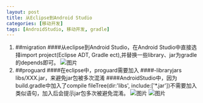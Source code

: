 ```yaml
---
layout: post
title: 从Eclipse到Android Studio
categories: [移动开发]
tags: [AndroidStudio, 移动开发, gradle]
---
```

1. ##migration
####从eclipse到Android Studio，在Android Studio中直接选择import project(Eclipse ADT, Gradle ect),并替换一些library、jar为gradle的depends即可。
![图片](http://ww3.sinaimg.cn/large/7cc2d56fjw1f1png0m2voj20rg0p041y.jpg)
2. ##proguard
####在eclipse中，proguard需要加入
####-libraryjars libs/XXX.jar，来避免jar包被多次混淆
####AndroidStudio中，因为build.gradle中加入了compile fileTree(dir:'libs', include:['*.jar'])不需要加入类似语句，加入后会提示jar包多次被避免混淆。
 ![图片](http://ww3.sinaimg.cn/large/7cc2d56fjw1f1png80qjaj20tc088whg.jpg)
 ![图片](http://ww3.sinaimg.cn/large/7cc2d56fjw1f1pnfloeq1j20va0diaf5.jpg)


